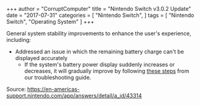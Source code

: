 +++
author = "CorruptComputer"
title = "Nintendo Switch v3.0.2 Update"
date = "2017-07-31"
categories = [
    "Nintendo Switch",
]
tags = [
    "Nintendo Switch",
    "Operating System"
]
+++

General system stability improvements to enhance the user's experience, including:
* Addressed an issue in which the remaining battery charge can't be displayed accurately
    * If the system's battery power display suddenly increases or decreases, it will gradually improve by following [these steps](https://en-americas-support.nintendo.com/app/answers/detail/a_id/27111) from our troubleshooting guide.

Source: https://en-americas-support.nintendo.com/app/answers/detail/a_id/43314